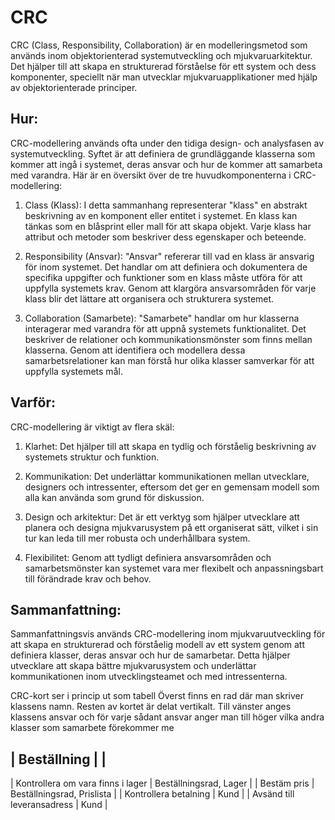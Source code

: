 # CRC
CRC (Class, Responsibility, Collaboration) är en modelleringsmetod som används inom objektorienterad systemutveckling och mjukvaruarkitektur. Det hjälper till att skapa en strukturerad förståelse för ett system och dess komponenter, speciellt när man utvecklar mjukvaruapplikationer med hjälp av objektorienterade principer.

## Hur:
CRC-modellering används ofta under den tidiga design- och analysfasen av systemutveckling. Syftet är att definiera de grundläggande klasserna som kommer att ingå i systemet, deras ansvar och hur de kommer att samarbeta med varandra. Här är en översikt över de tre huvudkomponenterna i CRC-modellering:

1. Class (Klass): I detta sammanhang representerar "klass" en abstrakt beskrivning av en komponent eller entitet i systemet. En klass kan tänkas som en blåsprint eller mall för att skapa objekt. Varje klass har attribut och metoder som beskriver dess egenskaper och beteende.

2. Responsibility (Ansvar): "Ansvar" refererar till vad en klass är ansvarig för inom systemet. Det handlar om att definiera och dokumentera de specifika uppgifter och funktioner som en klass måste utföra för att uppfylla systemets krav. Genom att klargöra ansvarsområden för varje klass blir det lättare att organisera och strukturera systemet.

3. Collaboration (Samarbete): "Samarbete" handlar om hur klasserna interagerar med varandra för att uppnå systemets funktionalitet. Det beskriver de relationer och kommunikationsmönster som finns mellan klasserna. Genom att identifiera och modellera dessa samarbetsrelationer kan man förstå hur olika klasser samverkar för att uppfylla systemets mål.

## Varför:
CRC-modellering är viktigt av flera skäl:

1. Klarhet: Det hjälper till att skapa en tydlig och förståelig beskrivning av systemets struktur och funktion.

2. Kommunikation: Det underlättar kommunikationen mellan utvecklare, designers och intressenter, eftersom det ger en gemensam modell som alla kan använda som grund för diskussion.

3. Design och arkitektur: Det är ett verktyg som hjälper utvecklare att planera och designa mjukvarusystem på ett organiserat sätt, vilket i sin tur kan leda till mer robusta och underhållbara system.

4. Flexibilitet: Genom att tydligt definiera ansvarsområden och samarbetsmönster kan systemet vara mer flexibelt och anpassningsbart till förändrade krav och behov.

## Sammanfattning:
Sammanfattningsvis används CRC-modellering inom mjukvaruutveckling för att skapa en strukturerad och förståelig modell av ett system genom att definiera klasser, deras ansvar och hur de samarbetar. Detta hjälper utvecklare att skapa bättre mjukvarusystem och underlättar kommunikationen inom utvecklingsteamet och med intressenterna.

CRC-kort ser i princip ut som tabell Överst finns en rad där man skriver klassens namn. Resten av kortet
är delat vertikalt. Till vänster anges klassens ansvar och för varje sådant ansvar anger man till höger vilka
andra klasser som samarbete förekommer me

| Beställning | |
---
| Kontrollera om vara finns i lager | Beställningsrad, Lager |
| Bestäm pris                       | Beställningsrad, Prislista |
| Kontrollera betalning             | Kund |
| Avsänd till leveransadress        | Kund |


